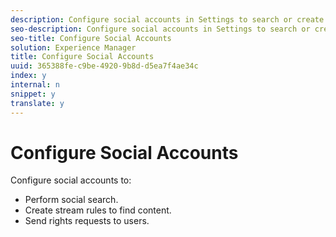 ```yaml
---
description: Configure social accounts in Settings to search or create streams from Instagram or Twitter from within Livefyre.
seo-description: Configure social accounts in Settings to search or create streams from Instagram or Twitter from within Livefyre.
seo-title: Configure Social Accounts
solution: Experience Manager
title: Configure Social Accounts
uuid: 365388fe-c9be-4920-9b8d-d5ea7f4ae34c
index: y
internal: n
snippet: y
translate: y
---
```


# Configure Social Accounts

Configure social accounts to:

* Perform social search.
* Create stream rules to find content.
* Send rights requests to users.
